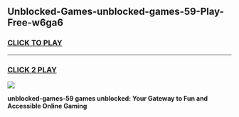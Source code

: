 
## Unblocked-Games-unblocked-games-59-Play-Free-w6ga6
<h3>
<a href="https://premium76.site?title=unblocked-games-59&ref=12A">CLICK TO PLAY</a></h3>
<hr>

<h3>
<a href="https://premium76.site?title=unblocked-games-59&ref=12A">CLICK 2 PLAY</a>
  
</h3>

<a href="https://premium76.site?title=unblocked-games-59&ref=12A"><img src="https://clearcache.store/games.png"></a>


**unblocked-games-59 games unblocked: Your Gateway to Fun and Accessible Online Gaming**
